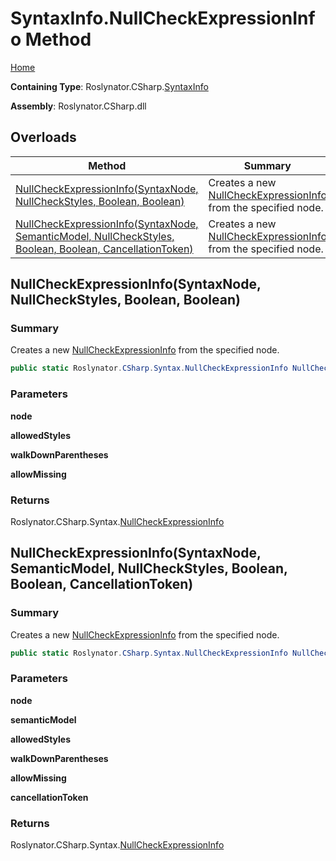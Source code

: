 # SyntaxInfo\.NullCheckExpressionInfo Method

[Home](../../../../README.md)

**Containing Type**: Roslynator\.CSharp\.[SyntaxInfo](../README.md)

**Assembly**: Roslynator\.CSharp\.dll

## Overloads

| Method | Summary |
| ------ | ------- |
| [NullCheckExpressionInfo(SyntaxNode, NullCheckStyles, Boolean, Boolean)](#Roslynator_CSharp_SyntaxInfo_NullCheckExpressionInfo_Microsoft_CodeAnalysis_SyntaxNode_Roslynator_CSharp_NullCheckStyles_System_Boolean_System_Boolean_) | Creates a new [NullCheckExpressionInfo](../../Syntax/NullCheckExpressionInfo/README.md) from the specified node\. |
| [NullCheckExpressionInfo(SyntaxNode, SemanticModel, NullCheckStyles, Boolean, Boolean, CancellationToken)](#Roslynator_CSharp_SyntaxInfo_NullCheckExpressionInfo_Microsoft_CodeAnalysis_SyntaxNode_Microsoft_CodeAnalysis_SemanticModel_Roslynator_CSharp_NullCheckStyles_System_Boolean_System_Boolean_System_Threading_CancellationToken_) | Creates a new [NullCheckExpressionInfo](../../Syntax/NullCheckExpressionInfo/README.md) from the specified node\. |

## NullCheckExpressionInfo\(SyntaxNode, NullCheckStyles, Boolean, Boolean\) <a name="Roslynator_CSharp_SyntaxInfo_NullCheckExpressionInfo_Microsoft_CodeAnalysis_SyntaxNode_Roslynator_CSharp_NullCheckStyles_System_Boolean_System_Boolean_"></a>

### Summary

Creates a new [NullCheckExpressionInfo](../../Syntax/NullCheckExpressionInfo/README.md) from the specified node\.

```csharp
public static Roslynator.CSharp.Syntax.NullCheckExpressionInfo NullCheckExpressionInfo(Microsoft.CodeAnalysis.SyntaxNode node, Roslynator.CSharp.NullCheckStyles allowedStyles = ComparisonToNull | IsPattern, bool walkDownParentheses = true, bool allowMissing = false)
```

### Parameters

**node**

**allowedStyles**

**walkDownParentheses**

**allowMissing**

### Returns

Roslynator\.CSharp\.Syntax\.[NullCheckExpressionInfo](../../Syntax/NullCheckExpressionInfo/README.md)

## NullCheckExpressionInfo\(SyntaxNode, SemanticModel, NullCheckStyles, Boolean, Boolean, CancellationToken\) <a name="Roslynator_CSharp_SyntaxInfo_NullCheckExpressionInfo_Microsoft_CodeAnalysis_SyntaxNode_Microsoft_CodeAnalysis_SemanticModel_Roslynator_CSharp_NullCheckStyles_System_Boolean_System_Boolean_System_Threading_CancellationToken_"></a>

### Summary

Creates a new [NullCheckExpressionInfo](../../Syntax/NullCheckExpressionInfo/README.md) from the specified node\.

```csharp
public static Roslynator.CSharp.Syntax.NullCheckExpressionInfo NullCheckExpressionInfo(Microsoft.CodeAnalysis.SyntaxNode node, Microsoft.CodeAnalysis.SemanticModel semanticModel, Roslynator.CSharp.NullCheckStyles allowedStyles = All, bool walkDownParentheses = true, bool allowMissing = false, System.Threading.CancellationToken cancellationToken = default)
```

### Parameters

**node**

**semanticModel**

**allowedStyles**

**walkDownParentheses**

**allowMissing**

**cancellationToken**

### Returns

Roslynator\.CSharp\.Syntax\.[NullCheckExpressionInfo](../../Syntax/NullCheckExpressionInfo/README.md)


